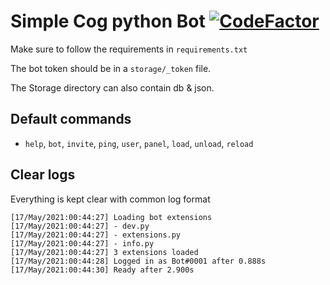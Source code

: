 # Simple Cog python Bot [![CodeFactor](https://www.codefactor.io/repository/github/sigmanificient/simplepythonbot/badge)](https://www.codefactor.io/repository/github/sigmanificient/simplepythonbot)

Make sure to follow the requirements in `requirements.txt`

The bot token should be in a `storage/_token` file.

The Storage directory can also contain db & json.

## Default commands
- `help`, `bot`, `invite`, `ping`, `user`, `panel`, `load`, `unload`, `reload`


## Clear logs
Everything is kept clear with common log format
```
[17/May/2021:00:44:27] Loading bot extensions
[17/May/2021:00:44:27] - dev.py
[17/May/2021:00:44:27] - extensions.py
[17/May/2021:00:44:27] - info.py
[17/May/2021:00:44:27] 3 extensions loaded
[17/May/2021:00:44:28] Logged in as Bot#0001 after 0.888s
[17/May/2021:00:44:30] Ready after 2.900s
```